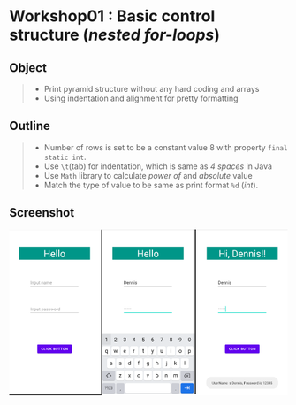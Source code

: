 # Workshop01 : Basic control structure (*nested for-loops*)

## Object
>* Print pyramid structure without any hard coding and arrays
>* Using indentation and alignment for pretty formatting

## Outline
>* Number of rows is set to be a constant value 8 with property `final static int`.
>* Use `\t`(tab) for indentation, which is same as *4 spaces* in Java
>* Use `Math` library to calculate *power of* and *absolute* value
>* Match the type of value to be same as print format `%d` (*int*).

## Screenshot
<img src="https://github.com/chanlenium/Android-Mobile-App/blob/main/week01_Android%20Introduction/DemoScreenShot.png" width="600" height="300" />


